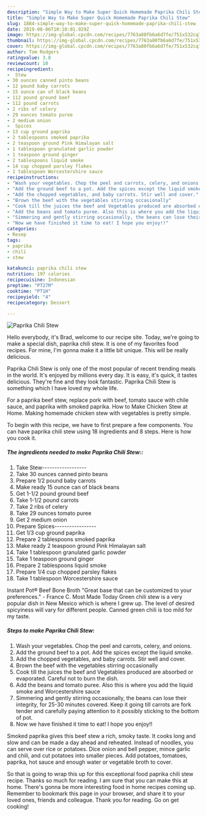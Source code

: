 ```yaml
---
description: "Simple Way to Make Super Quick Homemade Paprika Chili Stew"
title: "Simple Way to Make Super Quick Homemade Paprika Chili Stew"
slug: 1884-simple-way-to-make-super-quick-homemade-paprika-chili-stew
date: 2019-08-06T10:10:01.929Z
image: https://img-global.cpcdn.com/recipes/7763a80fb6a6d7fe/751x532cq70/paprika-chili-stew-recipe-main-photo.jpg
thumbnail: https://img-global.cpcdn.com/recipes/7763a80fb6a6d7fe/751x532cq70/paprika-chili-stew-recipe-main-photo.jpg
cover: https://img-global.cpcdn.com/recipes/7763a80fb6a6d7fe/751x532cq70/paprika-chili-stew-recipe-main-photo.jpg
author: Tom Rodgers
ratingvalue: 3.8
reviewcount: 10
recipeingredient:
-  Stew
- 30 ounces canned pinto beans
- 12 pound baby carrots
- 15 ounce can of black beans
- 112 pound ground beef
- 112 pound carrots
- 2 ribs of celery
- 29 ounces tomato puree
- 2 medium onion
-  Spices
- 13 cup ground paprika
- 2 tablespoons smoked paprika
- 2 teaspoon ground Pink Himalayan salt
- 1 tablespoon granulated garlic powder
- 1 teaspoon ground ginger
- 2 tablespoons liquid smoke
- 14 cup chopped parsley flakes
- 1 tablespoon Worcestershire sauce
recipeinstructions:
- "Wash your vegetables. Chop the peel and carrots, celery, and onions."
- "Add the ground beef to a pot. Add the spices except the liquid smoke."
- "Add the chopped vegetables, and baby carrots. Stir well and cover."
- "Brown the beef with the vegetables stirring occasionally"
- "Cook till the juices the beef and Vegetables produced are absorbed or evaporated. Careful not to burn the dish."
- "Add the beans and tomato puree. Also this is where you add the liquid smoke and Worcestershire sauce"
- "Simmering and gently stirring occasionally, the beans can lose their integrity, for 25-30 minutes covered. Keep it going till carrots are fork tender and carefully paying attention to it possibly sticking to the bottom of pot."
- "Now we have finished it time to eat! I hope you enjoy!!"
categories:
- Resep
tags:
- paprika
- chili
- stew

katakunci: paprika chili stew
nutrition: 197 calories
recipecuisine: Indonesian
preptime: "PT27M"
cooktime: "PT1H"
recipeyield: "4"
recipecategory: Dessert

---
```



![Paprika Chili Stew](https://img-global.cpcdn.com/recipes/7763a80fb6a6d7fe/751x532cq70/paprika-chili-stew-recipe-main-photo.jpg)

Hello everybody, it's Brad, welcome to our recipe site. Today, we're going to make a special dish, paprika chili stew. It is one of my favorites food recipes. For mine, I'm gonna make it a little bit unique. This will be really delicious.

Paprika Chili Stew is only one of the most popular of recent trending meals in the world. It's enjoyed by millions every day. It is easy, it's quick, it tastes delicious. They're fine and they look fantastic. Paprika Chili Stew is something which I have loved my whole life.

For a paprika beef stew, replace pork with beef, tomato sauce with chile sauce, and paprika with smoked paprika. How to Make Chicken Stew at Home. Making homemade chicken stew with vegetables is pretty simple.


To begin with this recipe, we have to first prepare a few components. You can have paprika chili stew using 18 ingredients and 8 steps. Here is how you cook it.

##### The ingredients needed to make Paprika Chili Stew::

1. Take  Stew------------------
1. Take 30 ounces canned pinto beans
1. Prepare 1/2 pound baby carrots
1. Make ready 15 ounce can of black beans
1. Get 1-1/2 pound ground beef
1. Take 1-1/2 pound carrots
1. Take 2 ribs of celery
1. Take 29 ounces tomato puree
1. Get 2 medium onion
1. Prepare  Spices-----------------
1. Get 1/3 cup ground paprika
1. Prepare 2 tablespoons smoked paprika
1. Make ready 2 teaspoon ground Pink Himalayan salt
1. Take 1 tablespoon granulated garlic powder
1. Take 1 teaspoon ground ginger
1. Prepare 2 tablespoons liquid smoke
1. Prepare 1/4 cup chopped parsley flakes
1. Take 1 tablespoon Worcestershire sauce


Instant Pot® Beef Bone Broth &#34;Great base that can be customized to your preferences.&#34; - France C. Most Made Today Green chili stew is a very popular dish in New Mexico which is where I grew up. The level of desired spicyiness will vary for different people. Canned green chili is too mild for my taste. 

##### Steps to make Paprika Chili Stew:

1. Wash your vegetables. Chop the peel and carrots, celery, and onions.
1. Add the ground beef to a pot. Add the spices except the liquid smoke.
1. Add the chopped vegetables, and baby carrots. Stir well and cover.
1. Brown the beef with the vegetables stirring occasionally
1. Cook till the juices the beef and Vegetables produced are absorbed or evaporated. Careful not to burn the dish.
1. Add the beans and tomato puree. Also this is where you add the liquid smoke and Worcestershire sauce
1. Simmering and gently stirring occasionally, the beans can lose their integrity, for 25-30 minutes covered. Keep it going till carrots are fork tender and carefully paying attention to it possibly sticking to the bottom of pot.
1. Now we have finished it time to eat! I hope you enjoy!!


Smoked paprika gives this beef stew a rich, smoky taste. It cooks long and slow and can be made a day ahead and reheated. Instead of noodles, you can serve over rice or potatoes. Dice onion and bell pepper, mince garlic and chili, and cut potatoes into smaller pieces. Add potatoes, tomatoes, paprika, hot sauce and enough water or vegetable broth to cover. 

So that is going to wrap this up for this exceptional food paprika chili stew recipe. Thanks so much for reading. I am sure that you can make this at home. There's gonna be more interesting food in home recipes coming up. Remember to bookmark this page in your browser, and share it to your loved ones, friends and colleague. Thank you for reading. Go on get cooking!
